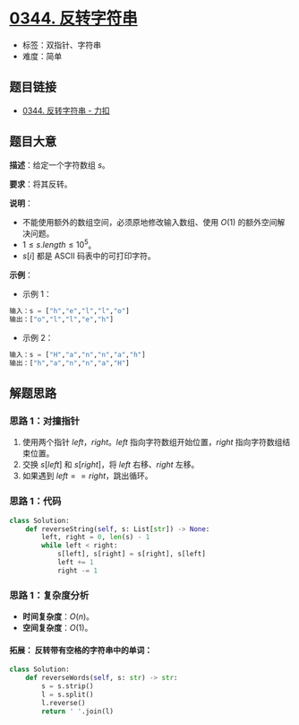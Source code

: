 # [0344. 反转字符串](https://leetcode.cn/problems/reverse-string/)

- 标签：双指针、字符串
- 难度：简单

## 题目链接

- [0344. 反转字符串 - 力扣](https://leetcode.cn/problems/reverse-string/)

## 题目大意

**描述**：给定一个字符数组 $s$。

**要求**：将其反转。

**说明**：

- 不能使用额外的数组空间，必须原地修改输入数组、使用 $O(1)$ 的额外空间解决问题。
- $1 \le s.length \le 10^5$。
- $s[i]$ 都是 ASCII 码表中的可打印字符。

**示例**：

- 示例 1：

```python
输入：s = ["h","e","l","l","o"]
输出：["o","l","l","e","h"]
```

- 示例 2：

```python
输入：s = ["H","a","n","n","a","h"]
输出：["h","a","n","n","a","H"]
```

## 解题思路

### 思路 1：对撞指针

1. 使用两个指针 $left$，$right$。$left$ 指向字符数组开始位置，$right$ 指向字符数组结束位置。
2. 交换 $s[left]$ 和 $s[right]$，将 $left$ 右移、$right$ 左移。
3. 如果遇到 $left == right$，跳出循环。

### 思路 1：代码

```python
class Solution:
    def reverseString(self, s: List[str]) -> None:
        left, right = 0, len(s) - 1
        while left < right:
            s[left], s[right] = s[right], s[left]
            left += 1
            right -= 1
```


### 思路 1：复杂度分析

- **时间复杂度**：$O(n)$。
- **空间复杂度**：$O(1)$。

#### 拓展： 反转带有空格的字符串中的单词：
```python
class Solution:
    def reverseWords(self, s: str) -> str:
        s = s.strip()
        l = s.split()
        l.reverse()
        return ' '.join(l)
```
